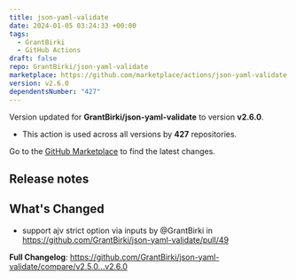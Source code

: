 ```yaml
---
title: json-yaml-validate
date: 2024-01-05 03:24:33 +00:00
tags:
  - GrantBirki
  - GitHub Actions
draft: false
repo: GrantBirki/json-yaml-validate
marketplace: https://github.com/marketplace/actions/json-yaml-validate
version: v2.6.0
dependentsNumber: "427"
---
```



Version updated for **GrantBirki/json-yaml-validate** to version **v2.6.0**.
- This action is used across all versions by **427** repositories.

Go to the [GitHub Marketplace](https://github.com/marketplace/actions/json-yaml-validate) to find the latest changes.

## Release notes

## What's Changed
* support ajv strict option via inputs by @GrantBirki in https://github.com/GrantBirki/json-yaml-validate/pull/49


**Full Changelog**: https://github.com/GrantBirki/json-yaml-validate/compare/v2.5.0...v2.6.0
